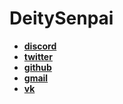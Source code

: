 # DeitySenpai
* **[discord](https://discord.gg/xFZHVFU)**
* **[twitter](https://twitter.com/home?lang=ru)**
* **[github](https://github.com/DeitySenpai)**
* **[gmail](https://mail.google.com/mail/u/0/#inbox?compose=CllgCJvnJMrXBvtnHlgvxvvvdJRTKbpQDcpFmDmgNGPDSvGWCwWWbFfBvmQHJpRPzjvWlxhFpcg)**
* **[vk](https://vk.com/deitysenpai)**
